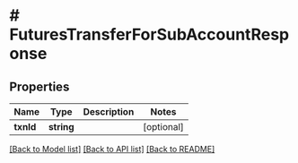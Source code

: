 # # FuturesTransferForSubAccountResponse

## Properties

Name | Type | Description | Notes
------------ | ------------- | ------------- | -------------
**txnId** | **string** |  | [optional]

[[Back to Model list]](../../README.md#models) [[Back to API list]](../../README.md#endpoints) [[Back to README]](../../README.md)
